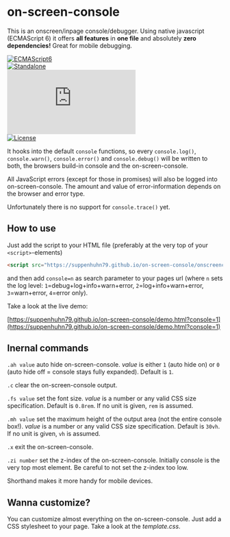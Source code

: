 # on-screen-console

This is an onscreen/inpage console/debugger. Using native javascript (ECMAScript 6) it offers **all features** in **one file** and absolutely **zero dependencies!** Great for mobile debugging.

[![ECMAScript6](https://img.shields.io/badge/ECMAScript-6-0066ff)](#)\
[![Standalone](https://img.shields.io/badge/Standalone-yes-33cc33)](#)\
[![FileSize](https://img.badgesize.io/Suppenhuhn79/on-screen-console/main/onscreenconsole.js?label=File%20size)](#)\
[![License](https://img.shields.io/badge/License-Apache%202.0-blue.svg)](http://www.apache.org/licenses/LICENSE-2.0)

It hooks into the default `console` functions, so every `console.log()`, `console.warn()`, `console.error()` and `console.debug()` will be written to both, the browsers build-in console and the on-screen-console.

All JavaScript errors (except for those in promises) will also be logged into on-screen-console. The amount and value of error-information depends on the browser and error type.

Unfortunately there is no support for `console.trace()` yet.

## How to use

Just add the script to your HTML file (preferably at the very top of your `<script>`-elements)

```html
<script src="https://suppenhuhn79.github.io/on-screen-console/onscreenconsole.js"></script>
```

and then add `console=n` as search parameter to your pages url (where `n` sets the log level: `1`=debug+log+info+warn+error, `2`=log+info+warn+error, `3`=warn+error, `4`=error only).

Take a look at the live demo:

[https://suppenhuhn79.github.io/on-screen-console/demo.html?console=1](https://suppenhuhn79.github.io/on-screen-console/demo.html?console=1)

## Inernal commands

`.ah value` auto hide on-screen-console. _value_ is either `1` (auto hide on) or `0` (auto hide off = console stays fully expanded). Default is `1`.

`.c` clear the on-screen-console output.

`.fs value` set the font size. _value_ is a number or any valid CSS size specification. Default is `0.8rem`. If no unit is given, `rem` is assumed.

`.mh value` set the maximum height of the output area (not the entire console box!). _value_ is a number or any valid CSS size specification. Default is `30vh`. If no unit is given, `vh` is assumed.

`.x` exit the on-screen-console.

`.zi number` set the z-index of the on-screen-console. Initially console is the very top most element. Be careful to not set the z-index too low.

Shorthand makes it more handy for mobile devices.

## Wanna customize?

You can customize almost everything on the on-screen-console. Just add a CSS stylesheet to your page. Take a look at the _template.css_.
